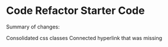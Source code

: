 # Code Refactor Starter Code
Summary of changes:

Consolidated css classes
Connected hyperlink that was missing
